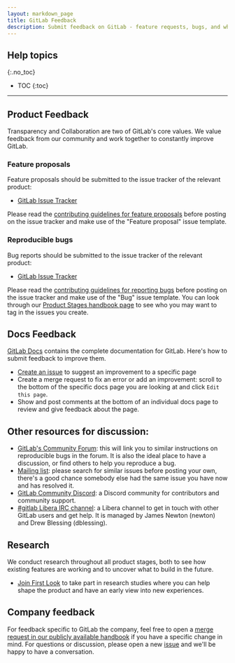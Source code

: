 ```yaml
---
layout: markdown_page
title: GitLab Feedback
description: Submit feedback on GitLab - feature requests, bugs, and what we could be doing better.
---
```



## Help topics
{:.no_toc}

- TOC
{:toc}

---

## Product Feedback
Transparency and Collaboration are two of GitLab's core values. We value feedback from our community and work together to constantly improve GitLab.

### Feature proposals

Feature proposals should be submitted to the issue tracker of the relevant product:

* [GitLab Issue Tracker](https://gitlab.com/gitlab-org/gitlab/-/issues)

Please read the [contributing guidelines for feature proposals](https://gitlab.com/gitlab-org/gitlab/blob/master/doc/development/contributing/issue_workflow.md#feature-proposals) before posting on the issue tracker and make use of the "Feature proposal" issue template.

### Reproducible bugs

Bug reports should be submitted to the issue tracker of the relevant product:

* [GitLab Issue Tracker](https://gitlab.com/gitlab-org/gitlab/-/issues)

Please read the [contributing guidelines for reporting bugs](https://gitlab.com/gitlab-org/gitlab/blob/master/doc/development/contributing/issue_workflow.md#issues-workflow) before posting on the issue tracker and make use of the "Bug" issue template. You can look through our [Product Stages handbook page](/handbook/product/categories/) to see who you may want to tag in the issues you create.

## Docs Feedback
[GitLab Docs](https://docs.gitlab.com/) contains the complete documentation for GitLab. Here's how to submit feedback to improve them.

 * [Create an issue](https://gitlab.com/gitlab-org/gitlab/-/issues/new?issue[description]=Link%20the%20doc%20and%20describe%20what%20is%20wrong%20with%20it.%0A%0A%3C!--%20Don%27t%20edit%20below%20this%20line%20--%3E%0A%0A%2Flabel%20~Documentation%20~%22docs%5C-comments%22%20&issue[title]=Docs%20feedback:%20Write%20your%20title) to suggest an improvement to a specific page
 * Create a merge request to fix an error or add an improvement: scroll to the bottom of the specific docs page you are looking at and click `Edit this page`.
 * Show and post comments at the bottom of an individual docs page to review and give feedback about the page.

## Other resources for discussion:

* [GitLab's Community Forum](https://forum.gitlab.com/t/report-a-bug/40232): this will link you to similar instructions on reproducible bugs in the forum. It is also the ideal place to have a discussion, or find others to help you reproduce a bug. 
* [Mailing list](https://groups.google.com/forum/#!forum/gitlabhq): please search for similar issues before posting your own, there's a good chance somebody else had the same issue you have now and has resolved it.
* [GitLab Community Discord](https://discord.gg/gitlab): a Discord community for contributors and community support.
* [#gitlab Libera IRC channel](https://web.libera.chat/#gitlab): a Libera channel to get in touch with other GitLab users and get help. It is managed by James Newton (newton) and Drew Blessing (dblessing).

## Research

We conduct research throughout all product stages, both to see how existing features are working and to uncover what to build in the future.

* [Join First Look](/community/gitlab-first-look/) to take part in research studies where you can help shape the product and have an early view into new experiences.

## Company feedback

For feedback specific to GitLab the company, feel free to open a [merge request in our publicly available handbook](https://gitlab.com/gitlab-com/www-gitlab-com/merge_requests) if you have a specific change in mind. For questions or discussion, please open a new [issue](https://gitlab.com/gitlab-com/www-gitlab-com/issues) and we'll be happy to have a conversation.
